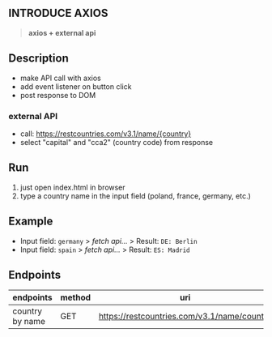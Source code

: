 ## INTRODUCE AXIOS

> **axios + external api**

## Description

- make API call with axios
- add event listener on button click
- post response to DOM

### external API

- call: https://restcountries.com/v3.1/name/{country}
- select "capital" and "cca2" (country code) from response

## Run

1. just open index.html in browser
2. type a country name in the input field (poland, france, germany, etc.)

## Example

- Input field: `germany` > _fetch api..._ > Result: `DE: Berlin`
- Input field: `spain` > _fetch api..._ > Result: `ES: Madrid`

## Endpoints

| endpoints       | method | uri                                         |
| --------------- | ------ | ------------------------------------------- |
| country by name | GET    | https://restcountries.com/v3.1/name/country |
